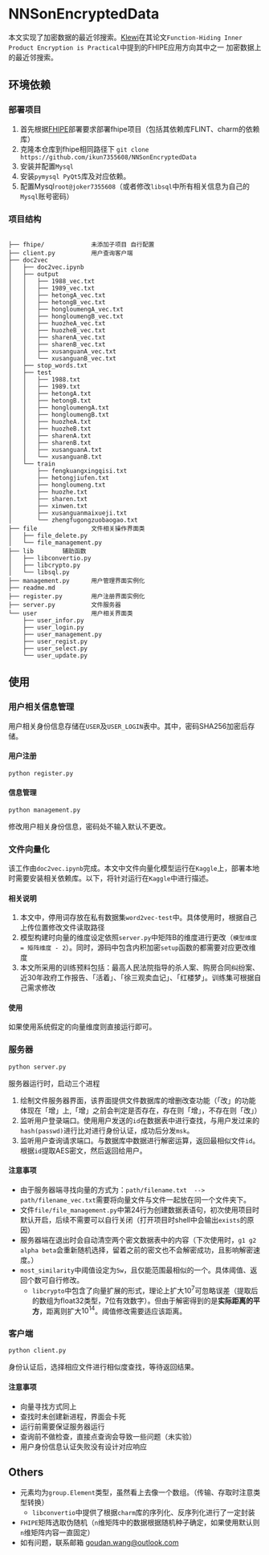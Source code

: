 # NNSonEncryptedData

本文实现了加密数据的最近邻搜索。[Klewi](https://klewi.com/)在其论文`Function-Hiding Inner Product Encryption is Practical`中提到的FHIPE应用方向其中之一 加密数据上的最近邻搜索。

## 环境依赖

### 部署项目

1. 首先根据[FHIPE](https://github.com/kevinlewi/fhipe)部署要求部署fhipe项目（包括其依赖库FLINT、charm的依赖库）
1. 克隆本仓库到fhipe相同路径下 `git clone https://github.com/ikun7355608/NNSonEncryptedData`
1.  安装并配置`Mysql`
1. 安装`pymysql PyQt5`库及对应依赖。
1. 配置Mysql`root@joker7355608`（或者修改`libsql`中所有相关信息为自己的`Mysql`账号密码）

### 项目结构

```

├── fhipe/             未添加子项目 自行配置
├── client.py          用户查询客户端
├── doc2vec
│   ├── doc2vec.ipynb
│   ├── output
│   │   ├── 1988_vec.txt
│   │   ├── 1989_vec.txt
│   │   ├── hetongA_vec.txt
│   │   ├── hetongB_vec.txt
│   │   ├── hongloumengA_vec.txt
│   │   ├── hongloumengB_vec.txt
│   │   ├── huozheA_vec.txt
│   │   ├── huozheB_vec.txt
│   │   ├── sharenA_vec.txt
│   │   ├── sharenB_vec.txt
│   │   ├── xusanguanA_vec.txt
│   │   └── xusanguanB_vec.txt
│   ├── stop_words.txt
│   ├── test
│   │   ├── 1988.txt
│   │   ├── 1989.txt
│   │   ├── hetongA.txt
│   │   ├── hetongB.txt
│   │   ├── hongloumengA.txt
│   │   ├── hongloumengB.txt
│   │   ├── huozheA.txt
│   │   ├── huozheB.txt
│   │   ├── sharenA.txt
│   │   ├── sharenB.txt
│   │   ├── xusanguanA.txt
│   │   └── xusanguanB.txt
│   └── train
│       ├── fengkuangxingqisi.txt
│       ├── hetongjiufen.txt
│       ├── hongloumeng.txt
│       ├── huozhe.txt
│       ├── sharen.txt
│       ├── xinwen.txt
│       ├── xusanguanmaixueji.txt
│       └── zhengfugongzuobaogao.txt
├── file	           文件相关操作界面类
│   ├── file_delete.py
│   └── file_management.py
├── lib	       辅助函数
│   ├── libconvertio.py
│   ├── libcrypto.py
│   └── libsql.py
├── management.py      用户管理界面实例化
├── readme.md
├── register.py        用户注册界面实例化
├── server.py          文件服务器
└── user	           用户相关界面类
    ├── user_infor.py
    ├── user_login.py
    ├── user_management.py
    ├── user_regist.py
    ├── user_select.py
    └── user_update.py
```

## 使用

### 用户相关信息管理

用户相关身份信息存储在`USER`及`USER_LOGIN`表中。其中，密码SHA256加密后存储。

#### 用户注册

```sh
python register.py
```

#### 信息管理

```sh
python management.py
```

修改用户相关身份信息，密码处不输入默认不更改。

### 文件向量化

该工作由`doc2vec.ipynb`完成。本文中文件向量化模型运行在`Kaggle`上，部署本地时需要安装相关依赖库。以下，将针对运行在`Kaggle`中进行描述。

#### 相关说明

1. 本文中，停用词存放在私有数据集`word2vec-test`中。具体使用时，根据自己上传位置修改文件读取路径
2. 模型构建时向量的维度设定依照`server.py`中矩阵B的维度进行更改（`模型维度 = 矩阵维度 - 2`）。同时，源码中包含内积加密`setup`函数的都需要对应更改维度
3. 本文所采用的训练预料包括：最高人民法院指导的杀人案、购房合同纠纷案、近30年政府工作报告、「活着」、「徐三观卖血记」、「红楼梦」。训练集可根据自己需求修改

#### 使用

如果使用系统假定的向量维度则直接运行即可。

### 服务器

```sh
python server.py
```

服务器运行时，启动三个进程

1. 绘制文件服务器界面，该界面提供文件数据库的增删改查功能（「改」的功能体现在「增」上,「增」之前会判定是否存在，存在则「增」，不存在则「改」）
2. 监听用户登录端口。使用用户发送的`id`在数据表中进行查找，与用户发过来的`hash(passwd)`进行比对进行身份认证，成功后分发`msk`。
3. 监听用户查询请求端口。与数据库中数据进行解密运算，返回最相似文件`id`。根据`id`提取AES密文，然后返回给用户。

#### 注意事项

- 由于服务器端寻找向量的方式为：`path/filename.txt  --> path/filename_vec.txt`需要将向量文件与文件一起放在同一个文件夹下。
- 文件`file/file_management.py`中第24行为创建数据表语句，初次使用项目时默认开启，后续不需要可以自行关闭（打开项目时shell中会输出`exists`的原因）
- 服务器端在退出时会自动清空两个密文数据表中的内容（下次使用时，`g1 g2 alpha beta`会重新随机选择，留着之前的密文也不会解密成功，且影响解密速度。）
- `most_similarity`中阈值设定为`5w`，且仅能范围最相似的一个。具体阈值、返回个数可自行修改。
  - `libcrypto`中包含了向量扩展的形式，理论上扩大$10^{7}$可忽略误差（提取后的数组为float32类型，7位有效数字）。但由于解密得到的是**实际距离的平方**，距离则扩大$10^{14}$。阈值修改需要适应该距离。


### 客户端

```sh
python client.py
```

身份认证后，选择相应文件进行相似度查找，等待返回结果。

#### 注意事项

- 向量寻找方式同上
- 查找时未创建新进程，界面会卡死
- 运行前需要保证服务器运行
- 查询前不做检查，直接点查询会导致一些问题（未实验）
- 用户身份信息认证失败没有设计对应响应



## Others

- 元素均为`group.Element`类型，虽然看上去像一个数组。（传输、存取时注意类型转换）
  - `libconvertio`中提供了根据`charm`库的序列化、反序列化进行了一定封装
- `FHIPE`矩阵选取伪随机（`n`维矩阵中的数据根据随机种子确定，如果使用默认则`n`维矩阵内容一直固定）
- 如有问题，联系邮箱 goudan.wang@outlook.com

